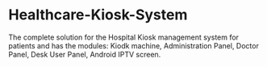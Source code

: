 # Healthcare-Kiosk-System
The complete solution for the Hospital Kiosk management system for patients and has the modules: Kiodk machine, Administration Panel, Doctor Panel, Desk User Panel, Android IPTV screen.
